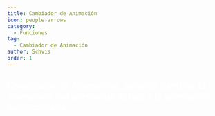 ```yaml
---
title: Cambiador de Animación
icon: people-arrows
category:
  - Funciones
tag:
  - Cambiador de Animación
author: Schvis
order: 1
---
```


## <span style='color:white;'>Cambiador de Animación, permite cambiar la animación del personaje actual a la animación seleccionada.</span>